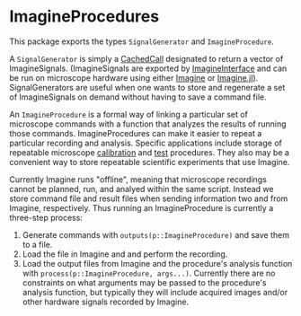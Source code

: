 # ImagineProcedures

This package exports the types `SignalGenerator` and `ImagineProcedure`.

A `SignalGenerator` is simply a [CachedCall](https://github.com/HolyLab/CachedCalls.jl) designated to return a vector of ImagineSignals. (ImagineSignals are exported by [ImagineInterface](https://github.com/HolyLab/ImagineInterface) and can be run on microscope hardware using either [Imagine](https://github.com/HolyLab/Imagine.git) or [Imagine.jl](https://github.com/HolyLab/Imagine.jl.git)).  SignalGenerators are useful when one wants to store and regenerate a set of ImagineSignals on demand without having to save a command file.

An `ImagineProcedure` is a formal way of linking a particular set of microscope commands with a function that analyzes the results of running those commands.  ImagineProcedures can make it easier to repeat a particular recording and analysis.  Specific applications include storage of repeatable microscope [calibration](https://github.com/HolyLab/ImagineCalibrate.jl.git) and [test](https://github.com/HolyLab/ImagineOfflineTesting.jl.git) procedures.  They also may be a convenient way to store repeatable scientific experiments that use Imagine.

Currently Imagine runs "offline", meaning that microscope recordings cannot be planned, run, and analyed within the same script.  Instead we store command file and result files when sending information two and from Imagine, respectively.  Thus running an ImagineProcedure is currently a three-step process:
 1. Generate commands with `outputs(p::ImagineProcedure)` and save them to a file.
 2. Load the file in Imagine and and perform the recording.
 3. Load the output files from Imagine and the procedure's analysis function with `process(p::ImagineProcedure, args...)`.  Currently there are no constraints on what arguments may be passed to the procedure's analysis function, but typically they will include acquired images and/or other hardware signals recorded by Imagine.
